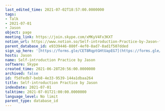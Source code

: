 ```yaml
---
last_edited_time: 2021-07-02T18:57:00.0000000
tags:
- Talk
- 2021-07-01
- Jason
object: page
meeting_link: https://join.skype.com/xMKyV4Fx3KXT
notion_url: https://www.notion.so/Self-introduction-Practice-by-Jason-f5dfedb7beb84e339539144a1dbaa264
parent_database_id: e9339446-880f-4ef0-8ad7-8ad1f507dded
sign_up_here: '[https://forms.gle/CET8RqptGHtUapEG7](https://forms.gle/CET8RqptGHtUapEG7)'
hosts: Jason
name: Self-introduction Practice by Jason
software: Skype
created_time: 2021-06-28T20:56:00.0000000
archived: false
id: f5dfedb7-beb8-4e33-9539-144a1dbaa264
title: Self-introduction Practice by Jason
indexDate: 2021-07-01
talktime: 2021-07-01T21:00:00.0000000
language_level: No limit
parent_type: database_id
---
```







